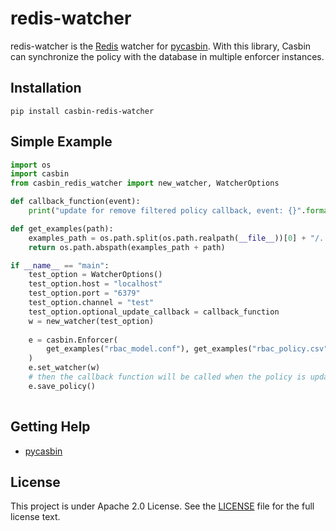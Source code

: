 # redis-watcher

redis-watcher is the [Redis](https://github.com/redis/redis) watcher for [pycasbin](https://github.com/casbin/pycasbin). With this library, Casbin can synchronize the policy with the database in multiple enforcer instances.

## Installation

    pip install casbin-redis-watcher

## Simple Example

```python
import os
import casbin
from casbin_redis_watcher import new_watcher, WatcherOptions

def callback_function(event):
    print("update for remove filtered policy callback, event: {}".format(event))

def get_examples(path):
    examples_path = os.path.split(os.path.realpath(__file__))[0] + "/../examples/"
    return os.path.abspath(examples_path + path)

if __name__ == "main":
    test_option = WatcherOptions()
    test_option.host = "localhost"
    test_option.port = "6379"
    test_option.channel = "test"
    test_option.optional_update_callback = callback_function
    w = new_watcher(test_option)
    
    e = casbin.Enforcer(
        get_examples("rbac_model.conf"), get_examples("rbac_policy.csv")
    )
    e.set_watcher(w)
    # then the callback function will be called when the policy is updated.
    e.save_policy()
   
```

## Getting Help

- [pycasbin](https://github.com/casbin/pycasbin)

## License

This project is under Apache 2.0 License. See the [LICENSE](LICENSE) file for the full license text.

